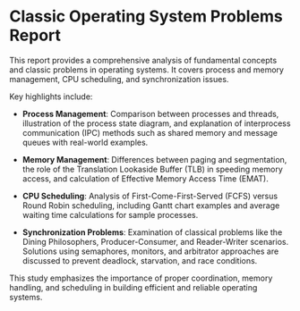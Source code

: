 # Classic Operating System Problems Report

This report provides a comprehensive analysis of fundamental concepts and classic problems in operating systems. It covers process and memory management, CPU scheduling, and synchronization issues.

Key highlights include:

- **Process Management**: Comparison between processes and threads, illustration of the process state diagram, and explanation of interprocess communication (IPC) methods such as shared memory and message queues with real-world examples.  

- **Memory Management**: Differences between paging and segmentation, the role of the Translation Lookaside Buffer (TLB) in speeding memory access, and calculation of Effective Memory Access Time (EMAT).  

- **CPU Scheduling**: Analysis of First-Come-First-Served (FCFS) versus Round Robin scheduling, including Gantt chart examples and average waiting time calculations for sample processes.  

- **Synchronization Problems**: Examination of classical problems like the Dining Philosophers, Producer-Consumer, and Reader-Writer scenarios. Solutions using semaphores, monitors, and arbitrator approaches are discussed to prevent deadlock, starvation, and race conditions.  

This study emphasizes the importance of proper coordination, memory handling, and scheduling in building efficient and reliable operating systems.
